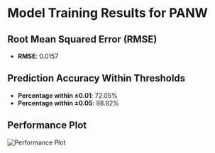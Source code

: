 # Model Training Results for PANW

## Root Mean Squared Error (RMSE)
- **RMSE**: 0.0157

## Prediction Accuracy Within Thresholds
- **Percentage within ±0.01**: 72.05%
- **Percentage within ±0.05**: 98.82%

## Performance Plot
![Performance Plot](../imgs/PANW.png)
